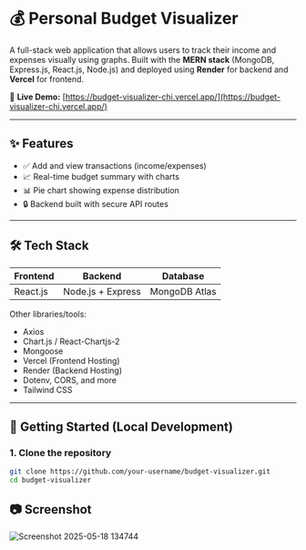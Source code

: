 # 💰 Personal Budget Visualizer

A full-stack web application that allows users to track their income and expenses visually using graphs. Built with the **MERN stack** (MongoDB, Express.js, React.js, Node.js) and deployed using **Render** for backend and **Vercel** for frontend.

🔗 **Live Demo:** [https://budget-visualizer-chi.vercel.app/](https://budget-visualizer-chi.vercel.app/)

---

## ✨ Features

- ✅ Add and view transactions (income/expenses)
- 📈 Real-time budget summary with charts
- 📊 Pie chart showing expense distribution
- 🔒 Backend built with secure API routes


---

## 🛠️ Tech Stack

| Frontend  | Backend        | Database |
|-----------|----------------|----------|
| React.js  | Node.js + Express | MongoDB Atlas |

Other libraries/tools:
- Axios
- Chart.js / React-Chartjs-2
- Mongoose
- Vercel (Frontend Hosting)
- Render (Backend Hosting)
- Dotenv, CORS, and more
- Tailwind CSS

---

## 🚀 Getting Started (Local Development)

### 1. Clone the repository

```bash
git clone https://github.com/your-username/budget-visualizer.git
cd budget-visualizer
```
## 📷 Screenshot
![Screenshot 2025-05-18 134744](https://github.com/user-attachments/assets/3317e89a-df40-41e1-914c-dc563c4dade5)
